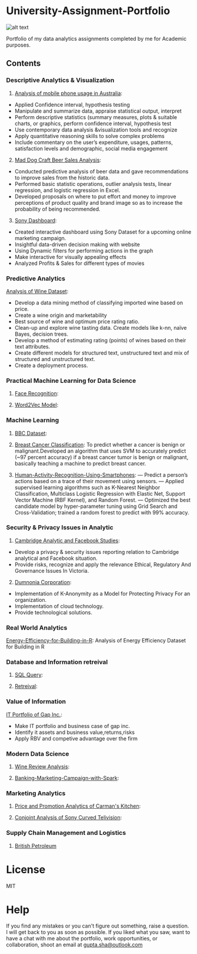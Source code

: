# University-Assignment-Portfolio
![alt text](https://ym8tixx0byc2uhkrbzptjyt-wpengine.netdna-ssl.com/wp-content/uploads/2019/05/HDR-Scholarship-for-International-Students-at-Deakin-University-Australia.jpg)

Portfolio of my data analytics assignments completed by me for Academic purposes.
## Contents
### Descriptive Analytics & Visualization
 1. [Analysis of mobile phone usage in Australia](https://github.com/Shantanu9326/University-Assignment-Portfolio/blob/master/Descriptive%20Analytics%20%26%20Visualization(MIS%20771)/A1_218200234.pdf): 
+ Applied Confidence interval, hypothesis testing
+ Manipulate and summarize data, appraise statistical output, interpret
+	Perform descriptive statistics (summary measures, plots & suitable charts, or graphics, perform confidence interval, hypothesis test
+ Use contemporary data analysis &visualization tools and recognize
+ Apply quantitative reasoning skills to solve complex problems
+  Include commentary on the user’s expenditure, usages, patterns, satisfaction levels and demographic, social media engagement

2. [Mad Dog Craft Beer Sales Analysis](https://github.com/Shantanu9326/University-Assignment-Portfolio/blob/master/Descriptive%20Analytics%20%26%20Visualization(MIS%20771)/A2_218200234.pdf):
+ Conducted predictive analysis of beer data and gave recommendations to improve sales from the historic data. 
+ Performed basic statistic operations, outlier analysis tests, linear regression, and logistic regression in Excel. 
+ Developed proposals on where to put effort and money to improve perceptions of product quality and brand image so as to increase the probability of being recommended.

3. [Sony Dashboard](https://wp.deakin.edu.au/deakinsso_460041403_guptasha_submission_1/):
+ Created interactive dashboard using Sony Dataset for a upcoming online marketing campaign. 
+ Insightful data-driven decision making with website 
+ Using Dynamic filters for performing actions in the graph
+ Make interactive for visually appealing effects
+ Analyzed Profits & Sales for different types of movies

	
### Predictive Analytics 
[Analysis of Wine Dataset]():
+ Develop a data mining method of classifying imported wine based on price.
+ Create a wine origin and marketability
+ Best source of wine and optimum price rating ratio.
+ Clean-up and explore wine tasting data. Create models like k-nn, naïve Bayes, decision trees.
+ Develop a method of estimating rating (points) of wines based on their text attributes.
+ Create different models for structured text, unstructured text and mix of structured and unstructured text.
+ Create a deployment process.

### Practical Machine Learning for Data Science
1. [Face Recognition](): 
   
2. [Word2Vec Model](): 
    
    
### Machine Learning
1. [BBC Dataset](https://github.com/Shantanu9326/Text-Mining-Mini-Projects/blob/master/Named_Entity_Recognition.ipynb): 

2. [Breast Cancer Classification](https://github.com/Shantanu9326/University-Assignment-Portfolio/tree/master/Machine%20Learning(SIT%20720)): To predict whether a cancer is benign or malignant.Developed an algorithm that uses SVM to accurately predict (~97 percent accuracy) if a breast cancer tumor is benign or malignant, basically teaching a machine to predict breast cancer.

3. [Human-Activity-Recognition-Using-Smartphones]():
― Predict a person’s actions based on a trace of their movement using sensors.
― Applied supervised learning algorithms such as K-Nearest Neighbor Classification, Multiclass Logistic Regression with Elastic Net, Support Vector Machine (RBF Kernel), and Random Forest.
― Optimized the best candidate model by hyper-parameter tuning using Grid Search and Cross-Validation; trained a random forest to predict with 99% accuracy.


### Security & Privacy Issues in Analytic
1. [Cambridge Analytic and Facebook Studies](https://github.com/Shantanu9326/University-Assignment-Portfolio/blob/master/Security%20and%20Privacy%20Issues%20in%20Analytics(SIT719)/218200234_Shantanu_Gupta-Assignment1.pdf):
+ Develop a privacy & security issues reporting relation to Cambridge analytical and Facebook situation.
+ Provide risks, recognize and apply the relevance Ethical, Regulatory And Governance Issues In Victoria.

2. [Dumnonia Corporation](https://github.com/Shantanu9326/University-Assignment-Portfolio/blob/master/Security%20and%20Privacy%20Issues%20in%20Analytics(SIT719)/218200234_Assigment2.pdf):
+ Implementation of K-Anonymity as a Model for Protecting Privacy For an organization. 
+ Implementation of cloud technology.
+ Provide technological solutions.

### Real World Analytics
[Energy-Efficiency-for-Building-in-R](https://github.com/Shantanu9326/University-Assignment-Portfolio/blob/master/Real%20Word%20Analytics(SIT718)/Real%20World%20Analytics%20Assignment.pdf): Analysis of Energy Efficiency Dataset for Building in R

### Database and Information retreival
1. [SQL Query](https://github.com/Shantanu9326/University-Assignment-Portfolio/blob/master/Database%20and%20Information%20Retrieval(SIT772)/SIT772_Assignment1.pdf):

2. [Retreival](https://github.com/Shantanu9326/University-Assignment-Portfolio/blob/master/Database%20and%20Information%20Retrieval(SIT772)/218200234_Shantanu_Assignment2_SIT772.pdf):

### Value of Information
 [IT Portfolio of Gap Inc.](https://github.com/Shantanu9326/University-Assignment-Portfolio/blob/master/Value%20of%20Information(MIS782)/Final%20Project.pdf):
+ Make IT portfolio and business case of gap inc.
+ Identify it assets and business value,returns,risks
+ Apply RBV and competive advantage over the firm

### Modern Data Science
1. [Wine Review Analysis](https://github.com/Shantanu9326/University-Assignment-Portfolio/blob/master/Modern%20Data%20Science(SIT%20742)/218200234-SIT742Task1.ipynb):

2. [Banking-Marketing-Campaign-with-Spark](https://github.com/Shantanu9326/Banking-Marketing-Campaign-with-Spark/blob/master/Banking_Marketing_Campaign_with_pySpark.ipynb):

### Marketing Analytics
1. [Price and Promotion Analytics of Carman's Kitchen](https://github.com/Shantanu9326/University-Assignment-Portfolio/blob/master/Marketing%20Analytics(MIS713)/MIS784_A1_218200234.pdf):

2. [Conjoint Analysis of Sony Curved Telivision](https://github.com/Shantanu9326/University-Assignment-Portfolio/blob/master/Marketing%20Analytics(MIS713)/MIS784_A2_218200234.docx):

### Supply Chain Management and Logistics
1. [British Petroleum](https://github.com/Shantanu9326/University-Assignment-Portfolio/blob/master/Supply%20Chain%20Management%20and%20Logistics(MIS784)/Gupta_MIS713_T2_2019_assign.pdf)

  
# License

MIT

# Help

If you find any mistakes or you can't figure out something, raise a question. I will get back to you as soon as possible. If you liked what you saw, want to have a chat with me about the portfolio, work opportunities, or collaboration, shoot an email at gupta.sha@outlook.com

